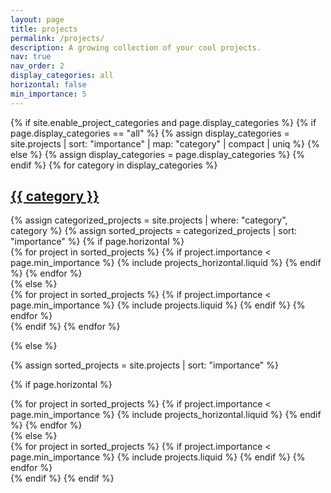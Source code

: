 ```yaml
---
layout: page
title: projects
permalink: /projects/
description: A growing collection of your cool projects.
nav: true
nav_order: 2
display_categories: all
horizontal: false
min_importance: 5
---
```


<!-- pages/projects.md -->
<div class="projects">
{% if site.enable_project_categories and page.display_categories %}
  <!-- Display categorized projects -->
  {% if page.display_categories == "all" %}
    {% assign display_categories = site.projects | sort: "importance" | map: "category" | compact | uniq %}
  {% else %}
    {% assign display_categories = page.display_categories %}
  {% endif %}
  {% for category in display_categories %}
  <a id="{{ category }}" href=".#{{ category }}">
    <h2 class="category">{{ category }}</h2>
  </a>
  {% assign categorized_projects = site.projects | where: "category", category %}
  {% assign sorted_projects = categorized_projects | sort: "importance" %}
  <!-- Generate cards for each project -->
  {% if page.horizontal %}
  <div class="container">
    <div class="row row-cols-2">
    {% for project in sorted_projects %}
      {% if project.importance < page.min_importance %}
      {% include projects_horizontal.liquid %}
      {% endif %}
    {% endfor %}
    </div>
  </div>
  {% else %}
  <div class="grid">
    {% for project in sorted_projects %}
      {% if project.importance < page.min_importance %}
      {% include projects.liquid %}
      {% endif %}
    {% endfor %}
  </div>
  {% endif %}
  {% endfor %}

{% else %}

<!-- Display projects without categories -->

{% assign sorted_projects = site.projects | sort: "importance" %}

  <!-- Generate cards for each project -->

{% if page.horizontal %}

  <div class="container">
    <div class="row row-cols-2">
    {% for project in sorted_projects %}
      {% if project.importance < page.min_importance %}
      {% include projects_horizontal.liquid %}
      {% endif %}
    {% endfor %}
    </div>
  </div>
  {% else %}
  <div class="grid">
    {% for project in sorted_projects %}
      {% if project.importance < page.min_importance %}
      {% include projects.liquid %}
      {% endif %}
    {% endfor %}
  </div>
  {% endif %}
{% endif %}
</div>
